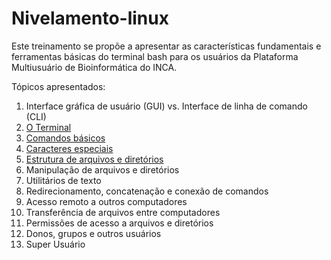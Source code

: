 # Nivelamento-linux

Este treinamento se propõe a apresentar as características fundamentais e ferramentas básicas do terminal bash para os usuários da Plataforma Multiusuário de Bioinformática do INCA.

Tópicos apresentados:
1. Interface gráfica de usuário (GUI) vs. Interface de linha de comando (CLI)
2. [O Terminal](Terminal.md)
3. [Comandos básicos](CLI-basics.md)
4. [Caracteres especiais](CaracteresEspeciais.md)
5. [Estrutura de arquivos e diretórios](DirsFiles.md)
6. Manipulação de arquivos e diretórios
7. Utilitários de texto
8. Redirecionamento, concatenação e conexão de comandos
9. Acesso remoto a outros computadores
10. Transferência de arquivos entre computadores
11. Permissões de acesso a arquivos e diretórios
12. Donos, grupos e outros usuários
13. Super Usuário

